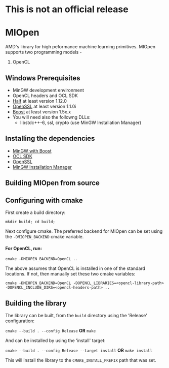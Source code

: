 # This is not an official release

# MIOpen

AMD's library for high peformance machine learning primitives. MIOpen supports two programming models - 
1. OpenCL 

## Windows Prerequisites
* MinGW development environment 
* OpenCL headers and OCL SDK
* [Half](http://half.sourceforge.net/) at least version 1.12.0
* [OpenSSL](https://www.openssl.org/) at least version 1.1.0i
* [Boost](http://www.boost.org/) at least version 1.5x.x
* You will need also the followng DLLs:
  * libstdc++-6, ssl, crypto (use MinGW Installation Manager)
  
## Installing the dependencies

* [MinGW with Boost](requirements/mingw-16.0.exe)
* [OCL SDK](requirements/OCL_SDK_Light_AMD.exe)
* [OpenSSL](requirements/win32openssl-1_1_0f.exe)
* [MinGW Installation Manager](requirements/mingw-get-setup.exe)

## Building MIOpen from source

## Configuring with cmake

First create a build directory:

```
mkdir build; cd build;
```

Next configure cmake. The preferred backend for MIOpen can be set using the `-DMIOPEN_BACKEND` cmake variable. 

#### For OpenCL, run:

```
cmake -DMIOPEN_BACKEND=OpenCL ..
```

The above assumes that OpenCL is installed in one of the standard locations. If not, then manually set these two cmake variables: 

```
cmake -DMIOPEN_BACKEND=OpenCL -DOPENCL_LIBRARIES=<opencl-library-path> -DOPENCL_INCLUDE_DIRS=<opencl-headers-path> ..
```

## Building the library

The library can be built, from the `build` directory using the 'Release' configuration:

` cmake --build . --config Release ` **OR** ` make `

And can be installed by using the 'install' target:

` cmake --build . --config Release --target install ` **OR** ` make install `

This will install the library to the `CMAKE_INSTALL_PREFIX` path that was set. 
